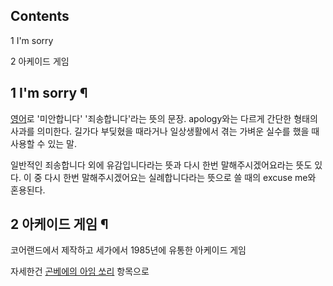 ## Contents

    

1 I'm sorry

2 아케이드 게임

## 1 I'm sorry ¶

[영어](%EC%98%81%EC%96%B4.md)로 '미안합니다' '죄송합니다'라는 뜻의 문장. apology와는 다르게 간단한 형태의
사과를 의미한다. 길가다 부딪혔을 때라거나 일상생활에서 겪는 가벼운 실수를 했을 때 사용할 수 있는 말.

  

일반적인 죄송합니다 외에 유감입니다라는 뜻과 다시 한번 말해주시겠어요라는 뜻도 있다. 이 중 다시 한번 말해주시겠어요는 실례합니다라는 뜻으로
쓸 때의 excuse me와 혼용된다.  

## 2 아케이드 게임 ¶

  

코어랜드에서 제작하고 세가에서 1985년에 유통한 아케이드 게임  

  

자세한건 [곤베에의 아임 쏘리](%EA%B3%A4%EB%B2%A0%EC%97%90%EC%9D%98%20%EC%95%84%EC%9E%84%20%EC%8F%98%EB%A6%AC.md) 항목으로


